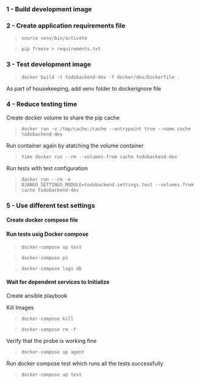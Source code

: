 ### 1 - Build development image


### 2 - Create application requirements file
> `source venv/bin/activate`

>`pip freeze > requirements.txt`

### 3 - Test development image
> `docker build -t todobackend-dev -f docker/dev/Dockerfile .`

As part of housekeeping, add venv folder to dockerignore file

### 4 - Reduce testing time
Create docker volume to share the pip cache
>`docker run -v /tmp/cache:/cache --entrypoint true --name cache todobackend-dev`

Run container again by atatching the volume container
> `time docker run --rm --volumes-from cache todobackend-dev`

Run tests with test configuration
>`docker run --rm -e DJANGO_SETTINGS_MODULE=todobackend.settings.test --volumes-from cache todobackend-dev`

### 5 - Use different test settings
#### Create docker compose file

#### Run tests usig Docker compose
>`docker-compose up test`

>`docker-compose ps`

>`docker-compose logs db`

#### Wait for dependent services to Initialize
Create ansible playbook

Kill Images
>`docker-compose kill`

>`docker-compose rm -f`

Verify that the probe is working fine
>`docker-compose up agent`

Run docker compose test which runs all the tests successfully
>`docker-compose up test`
